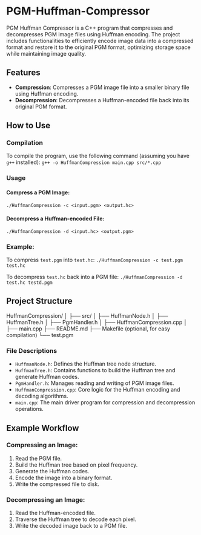 # PGM-Huffman-Compressor
PGM Huffman Compressor is a C++ program that compresses and decompresses PGM image files using Huffman encoding. The project includes functionalities to efficiently encode image data into a compressed format and restore it to the original PGM format, optimizing storage space while maintaining image quality.

## Features

- **Compression**: Compresses a PGM image file into a smaller binary file using Huffman encoding.
- **Decompression**: Decompresses a Huffman-encoded file back into its original PGM format.

## How to Use

### Compilation

To compile the program, use the following command (assuming you have `g++` installed):
`g++ -o HuffmanCompression main.cpp src/*.cpp`

### Usage
#### Compress a PGM Image:
`./HuffmanCompression -c <input.pgm> <output.hc>`

#### Decompress a Huffman-encoded File:
`./HuffmanCompression -d <input.hc> <output.pgm>`

### Example:
To compress `test.pgm` into `test.hc`:
`./HuffmanCompression -c test.pgm test.hc`

To decompress `test.hc` back into a PGM file:
`./HuffmanCompression -d test.hc testd.pgm`

## Project Structure
HuffmanCompression/
│
├── src/
│   ├── HuffmanNode.h
│   ├── HuffmanTree.h
│   ├── PgmHandler.h
│   ├── HuffmanCompression.cpp
│
├── main.cpp
├── README.md
├── Makefile (optional, for easy compilation)
└── test.pgm

### File Descriptions
- `HuffmanNode.h`: Defines the Huffman tree node structure.
- `HuffmanTree.h`: Contains functions to build the Huffman tree and generate Huffman codes.
- `PgmHandler.h`: Manages reading and writing of PGM image files.
- `HuffmanCompression.cpp`: Core logic for the Huffman encoding and decoding algorithms.
- `main.cpp`: The main driver program for compression and decompression operations.

## Example Workflow

### Compressing an Image:
1. Read the PGM file.
2. Build the Huffman tree based on pixel frequency.
3. Generate the Huffman codes.
4. Encode the image into a binary format.
5. Write the compressed file to disk.

### Decompressing an Image:
1. Read the Huffman-encoded file.
2. Traverse the Huffman tree to decode each pixel.
3. Write the decoded image back to a PGM file.
